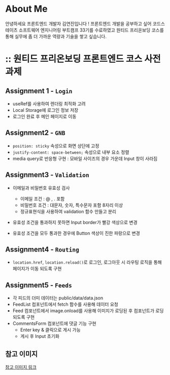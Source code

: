 # About Me
안녕하세요 프론트엔드 개발자 김연진입니다 !
프론트엔드 개발을 공부하고 싶어 코드스테이츠 소프트웨어 엔지니어링 부트캠프 33기를 수료하였고 
원티드 프리온보딩 코스를 통해 실무에 좀 더 가까운 역량과 기술을 쌓고 싶습니다.

# :: 원티드 프리온보딩 프론트엔드 코스 사전과제


## Assignment 1 - `Login`

- useRef를 사용하여 렌더링 최적화 고려
- Local Storage에 로그인 정보 저장
- 로그인 완료 후 메인 페이지로 이동

## Assignment2 - `GNB`

- `position: sticky` 속성으로 화면 상단에 고정
- `justify-content: space-between;` 속성으로 내부 요소 정렬
- media query로 반응형 구현 : 모바일 사이즈의 경우 가운데 Input 창이 사라짐

## Assignment3 - `Validation`

- 이메일과 비밀번호 유효성 검사
  - 이메일 조건 : @ , . 포함
  - 비밀번호 조건 : 대문자, 숫자, 특수문자 포함 8자리 이상
  - 정규표현식을 사용하여 validation 함수 만들고 분리

- 유효성 조건을 통과하지 못하면 Input border가 빨강 색상으로 변경
- 유효성 조건을 모두 통과한 경우에 Button 색상이 진한 파랑으로 변경


## Assignment4 - `Routing`

- `location.href`, `location.reload()`로 로그인, 로그아웃 시 라우팅 로직을 통해 페이지가 이동 되도록 구현

## Assignment5 - `Feeds`

- 각 피드의 더미 데이터는 public/data/data.json
- FeedList 컴포넌트에서 fetch 함수를 사용해 데이터 요청
- Feed 컴포넌트에서 image.onload를 사용해 이미지가 로딩된 후 컴포넌트가 로딩 되도록 구현
- CommentsForm 컴포넌트에 댓글 기능 구현
  - Enter key & 클릭으로 게시 가능
  - 게시 후 Input 초기화

## 참고 이미지

[참고 이미지 링크](https://bclef25.notion.site/1ed6d5b2192b45eeb4104a67f6a77250) 

